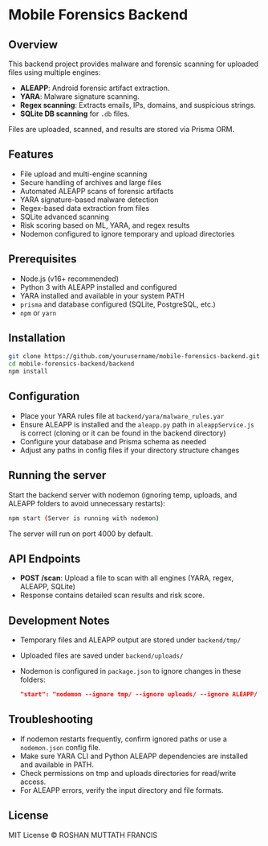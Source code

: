 
# Mobile Forensics Backend

## Overview
This backend project provides malware and forensic scanning for uploaded files using multiple engines:
- **ALEAPP**: Android forensic artifact extraction.
- **YARA**: Malware signature scanning.
- **Regex scanning**: Extracts emails, IPs, domains, and suspicious strings.
- **SQLite DB scanning** for `.db` files.
  
Files are uploaded, scanned, and results are stored via Prisma ORM.

## Features
- File upload and multi-engine scanning
- Secure handling of archives and large files
- Automated ALEAPP scans of forensic artifacts
- YARA signature-based malware detection
- Regex-based data extraction from files
- SQLite advanced scanning
- Risk scoring based on ML, YARA, and regex results
- Nodemon configured to ignore temporary and upload directories

## Prerequisites
- Node.js (v16+ recommended)
- Python 3 with ALEAPP installed and configured
- YARA installed and available in your system PATH
- `prisma` and database configured (SQLite, PostgreSQL, etc.)
- `npm` or `yarn`

## Installation

```bash
git clone https://github.com/yourusername/mobile-forensics-backend.git
cd mobile-forensics-backend/backend
npm install
````

## Configuration

* Place your YARA rules file at `backend/yara/malware_rules.yar`
* Ensure ALEAPP is installed and the `aleapp.py` path in `aleappService.js` is correct (cloning or it can be found in the backend directory)
* Configure your database and Prisma schema as needed
* Adjust any paths in config files if your directory structure changes

## Running the server

Start the backend server with nodemon (ignoring temp, uploads, and ALEAPP folders to avoid unnecessary restarts):

```bash
npm start (Server is running with nodemon)
```

The server will run on port 4000 by default.

## API Endpoints

* **POST /scan**: Upload a file to scan with all engines (YARA, regex, ALEAPP, SQLite)
* Response contains detailed scan results and risk score.

## Development Notes

* Temporary files and ALEAPP output are stored under `backend/tmp/`
* Uploaded files are saved under `backend/uploads/`
* Nodemon is configured in `package.json` to ignore changes in these folders:

  ```json
  "start": "nodemon --ignore tmp/ --ignore uploads/ --ignore ALEAPP/ ./src/index.js"
  ```

## Troubleshooting

* If nodemon restarts frequently, confirm ignored paths or use a `nodemon.json` config file.
* Make sure YARA CLI and Python ALEAPP dependencies are installed and available in PATH.
* Check permissions on tmp and uploads directories for read/write access.
* For ALEAPP errors, verify the input directory and file formats.

## License

MIT License © ROSHAN MUTTATH FRANCIS


